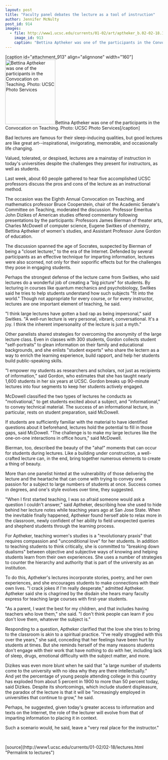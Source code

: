 ```yaml
---
layout: post
title: "Faculty panel debates the lecture as a tool of instruction"
author: Jennifer McNulty
post_id: 914
images:
  - file: http://www1.ucsc.edu/currents/01-02/art/aptheker_b.02-02-18.160.jpg
    image_id: 913
    caption: "Bettina Aptheker was one of the participants in the Convocation on Teaching. Photo: UCSC Photo Services"
---
```


[caption id="attachment_913" align="alignnone" width="160"]<a href="http://localhost/mysite/wp-content/uploads/2002/02/aptheker_b.02-02-18.160.jpg"><img class="size-full wp-image-913" src="http://localhost/mysite/wp-content/uploads/2002/02/aptheker_b.02-02-18.160.jpg" alt="Bettina Aptheker was one of the participants in the Convocation on Teaching. Photo: UCSC Photo Services" width="160" height="206" /></a>Bettina Aptheker was one of the participants in the Convocation on Teaching. Photo: UCSC Photo Services[/caption]
<p>
  Bad lectures are famous for their sleep-inducing qualities, but good lectures are like great art--inspirational, invigorating, memorable, and occasionally life changing.
</p>Valued, tolerated, or despised, lectures are a mainstay of instruction in today's universities despite the challenges they present for instructors, as well as students.
<p>
  Last week, about 60 people gathered to hear five accomplished UCSC professors discuss the pros and cons of the lecture as an instructional method.
</p>
<p>
  The occasion was the Eighth Annual Convocation on Teaching, and mathematics professor Bruce Cooperstein, chair of the Academic Senate's Committee on Teaching, moderated the discussion. Professor Emeritus John Dizikes of American studies offered commentary following presentations by the participants: Professors James Bierman of theater arts, Charles McDowell of computer science, Eugene Switkes of chemistry, Bettina Aptheker of women's studies, and Assistant Professor June Gordon of education.
</p>
<p>
  The discussion spanned the age of Socrates, suspected by Bierman of being a "closet lecturer," to the era of the Internet. Defended by several participants as an effective technique for imparting information, lectures were also scorned, not only for their soporific effects but for the challenges they pose in engaging students.
</p>
<p>
  Perhaps the strongest defense of the lecture came from Switkes, who said lectures do a wonderful job of creating a "big picture" for students. By lecturing in courses like quantum mechanics and psychobiology, Switkes said he tries to help students understand how such subjects "fit into the world." Though not appropriate for every course, or for every instructor, lectures are one important element of teaching, he said.
</p>
<p>
  "I think large lectures have gotten a bad rap as being impersonal," said Switkes. "A well-run lecture is very personal, vibrant, conversational. It's a joy. I think the inherent impersonality of the lecture is just a myth."
</p>
<p>
  Other panelists shared strategies for overcoming the anonymity of the large lecture class. Even in classes with 300 students, Gordon collects student "self-portraits" to glean information on their family and educational backgrounds, and she enlists "student experts" who share the lectern as a way to enrich the learning experience, build rapport, and help her students build public-speaking skills.
</p>
<p>
  "I empower my students as researchers and scholars, not just as recipients of information," said Gordon, who estimates that she has taught nearly 1,600 students in her six years at UCSC. Gordon breaks up 90-minute lectures into four segments to keep her students actively engaged.
</p>
<p>
  McDowell classified the two types of lectures he conducts as "motivational," to get students excited about a subject, and "informational," to convey technical material. The success of an informational lecture, in particular, rests on student preparation, said McDowell.
</p>
<p>
  If students are sufficiently familiar with the material to have identified questions about it beforehand, lectures hold the potential to fill in those gaps, said McDowell. "The challenge is to make my large lectures like the one-on-one interactions in office hours," said McDowell.
</p>
<p>
  Bierman, too, described the beauty of the "aha!" moments that can occur for students during lectures. Like a building under construction, a well-crafted lecture can, in the end, bring together numerous elements to create a thing of beauty.
</p>
<p>
  More than one panelist hinted at the vulnerability of those delivering the lecture and the heartache that can come with trying to convey one's passion for a subject to large numbers of students at once. Success comes in degrees, and one's style evolves over time, they suggested.
</p>
<p>
  "When I first started teaching, I was so afraid someone would ask a question I couldn't answer," said Aptheker, describing how she used to hide behind her lecture notes while teaching years ago at San Jose State. When the inevitable finally happened, Aptheker found herself able to relax more in the classroom, newly confident of her ability to field unexpected queries and shepherd students through the learning process.
</p>
<p>
  For Aptheker, teaching women's studies is a "revolutionary praxis" that requires compassion and "unconditional love" for her students. In addition to teaching students to think critically, she is committed to "breaking down dualisms" between objective and subjective ways of knowing and helping students learn from their own experiences. She uses a number of strategies to counter the hierarchy and authority that is part of the university as an institution.
</p>
<p>
  To do this, Aptheker's lectures incorporate stories, poetry, and her own experiences, and she encourages students to make connections with their own lives. "I crack jokes if I'm really desperate," admitted Aptheker.<br>
  Aptheker said she is chagrined by the disdain she hears many faculty express for teaching large courses with first-year students.
</p>
<p>
  "As a parent, I want the best for my children, and that includes having teachers who love them," she said. "I don't think people can learn if you don't love them, whatever the subject is."
</p>
<p>
  Responding to a question, Aptheker clarified that the love she tries to bring to the classroom is akin to a spiritual practice. "I've really struggled with this over the years," she said, conceding that her feelings have been hurt by students at times. But she reminds herself of the many reasons students don't engage with their work that have nothing to do with her, including lack of sleep, drugs, emotional difficulty with the subject matter, and more.
</p>
<p>
  Dizikes was even more blunt when he said that "a large number of students come to the university with no idea why they are there intellectually."<br>
  And yet the percentage of young people attending college in this country has exploded from about 5 percent in 1900 to more than 50 percent today, said Dizikes. Despite its shortcomings, which include student displeasure, the paradox of the lecture is that it will be "increasingly employed in universities that continue to grow," he said.
</p>
<p>
  Perhaps, he suggested, given today's greater access to information and texts on the Internet, the role of the lecturer will evolve from that of imparting information to placing it in context.
</p>
<p>
  Such a scenario would, he said, leave a "very real place for the instructor."
</p>
<p>
  <br>

</p>
<p>

</p>
[source](http://www1.ucsc.edu/currents/01-02/02-18/lectures.html "Permalink to lectures")
